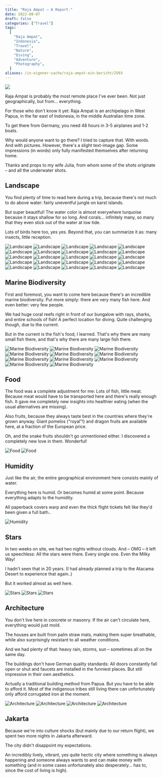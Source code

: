 ```yaml
---
title: "Raja Ampat – A Report."
date: 2022-08-07
draft: false
categories: ["Travel"]
tags:
  [
    "Raja Ampat",
    "Indonesia",
    "Travel",
    "Nature",
    "Diving",
    "Adventure",
    "Photography",
  ]
aliases: /in-eigener-sache/raja-ampat-ein-bericht/2503
---
```


![](raja.jpg)

Raja Ampat is probably the most remote place I've ever been. Not just geographically, but from... everything.

For those who don't know it yet: Raja Ampat is an archipelago in West Papua, in the far east of Indonesia, in the middle Australian time zone.

To get there from Germany, you need 48 hours in 3-5 airplanes and 1-2 boats.

Why would anyone want to go there? I tried to capture that. With words. And with pictures. However, there's a slight text-image gap. Some impressions (in words) only fully manifested themselves after returning home.

Thanks and props to my wife Julia, from whom some of the shots originate – and all the underwater shots.

## Landscape

You find plenty of time to read here during a trip, because there's not much to do above water: fairly uneventful jungle on karst islands.

But super beautiful! The water color is almost everywhere turquoise because it stays shallow for so long. And corals... infinitely many, so many that they even stick out of the water at low tide.

Lots of birds here too, yes yes. Beyond that, you can summarize it as: many insects, little reception.

![Landscape](IMG_5885.HEIC-1024x768.jpg)
![Landscape](IMG_1569.HEIC-1024x768.jpg)
![Landscape](IMG_1580.heic-1024x768.jpg)
![Landscape](IMG_1592.heic-1024x768.jpg)
![Landscape](IMG_1604.HEIC-1024x768.jpg)
![Landscape](IMG_1641.HEIC-1024x768.jpg)
![Landscape](IMG_1647.HEIC-1024x768.jpg)
![Landscape](IMG_1743.HEIC-1024x758.jpg)
![Landscape](IMG_1772.HEIC-1024x768.jpg)
![Landscape](IMG_1844.HEIC-1024x768.jpg)
![Landscape](IMG_1845.HEIC-1024x763.jpg)
![Landscape](IMG_1910.HEIC-1024x768.jpg)
![Landscape](IMG_1914.HEIC-1024x768.jpg)
![Landscape](IMG_1929.HEIC-1024x768.jpg)
![Landscape](IMG_2266.HEIC-1024x768.jpg)
![Landscape](IMG_2322.HEIC-1024x768.jpg)
![Landscape](IMG_2337.HEIC-1024x768.jpg)
![Landscape](IMG_2515.HEIC-1024x768.jpg)
![Landscape](IMG_2620.HEIC-1024x768.jpg)
![Landscape](IMG_2700.HEIC-1024x768.jpg)
![Landscape](IMG_6040.HEIC-1024x768.jpg)
![Landscape](IMG_6065.HEIC-1024x768.jpg)
![Landscape](IMG_6102.HEIC-1024x768.jpg)
![Landscape](IMG_6150.HEIC-768x1024.jpg)
![Landscape](IMG_6172.HEIC-1024x768.jpg)

## Marine Biodiversity

First and foremost, you want to come here because there's an incredible marine biodiversity. Put more simply: there are very many fish here. And even better: very few people.

We had huge coral reefs right in front of our bungalow with rays, sharks, and entire schools of fish! A perfect location for diving. Quite challenging though, due to the current.

But in the current is the fish's food, I learned. That's why there are many small fish there, and that's why there are many large fish there.

![Marine Biodiversity](4F902A3C-AAAA-4E4D-A23F-DB63A3B056E9-1024x581.jpg)
![Marine Biodiversity](IMG_2586-1024x904.jpg)
![Marine Biodiversity](IMG_2587-1024x584.jpg)
![Marine Biodiversity](IMG_2589-1024x588.jpg)
![Marine Biodiversity](IMG_2592-1024x590.jpg)
![Marine Biodiversity](IMG_2593-1024x577.jpg)
![Marine Biodiversity](IMG_2595-1024x584.jpg)
![Marine Biodiversity](IMG_2596-1024x614.jpg)
![Marine Biodiversity](IMG_2597-1024x558.jpg)
![Marine Biodiversity](IMG_2668-1024x584.jpg)
![Marine Biodiversity](IMG_2670-1024x584.jpg)

## Food

The food was a complete adjustment for me: Lots of fish, little meat. Because meat would have to be transported here and there's really enough fish. It gave me completely new insights into healthier eating (when the usual alternatives are missing).

Also fruits, because they always taste best in the countries where they're grown anyway. Giant pomelos ("royal"!) and dragon fruits are available here, at a fraction of the European price.

Oh, and the snake fruits shouldn't go unmentioned either. I discovered a completely new love in them. Wonderful!

![Food](IMG_2240.HEIC-1024x768.jpg)
![Food](IMG_6264.HEIC-1024x768.jpg)

## Humidity

Just like the air, the entire geographical environment here consists mainly of water.

Everything here is humid. Or becomes humid at some point. Because everything adapts to the humidity.

All paperback covers warp and even the thick flight tickets felt like they'd been given a full bath..

![Humidity](IMG_6153.HEIC-1024x768.jpg)

## Stars

In two weeks on site, we had two nights without clouds. And – OMG – it left us speechless: All the stars were there. Every single one. Even the Milky Way!

I hadn't seen that in 20 years. (I had already planned a trip to the Atacama Desert to experience that again..)

But it worked almost as well here.

![Stars](IMG_5970.HEIC-1024x768.jpg)
![Stars](IMG_2606.HEIC-1024x768.jpg)
![Stars](IMG_2605.HEIC-768x1024.jpg)

## Architecture

You don't live here in concrete or masonry. If the air can't circulate here, everything would just mold.

The houses are built from palm straw mats, making them super breathable, while also surprisingly resistant to all weather conditions.

And we had plenty of that: heavy rain, storms, sun – sometimes all on the same day.

The buildings don't have German quality standards: All doors constantly fall open or shut and faucets are installed in the funniest places. But still impressive in their own aesthetics.

Actually a traditional building method from Papua. But you have to be able to afford it. Most of the indigenous tribes still living there can unfortunately only afford corrugated iron at the moment.

![Architecture](IMG_6062.HEIC-768x1024.jpg)
![Architecture](IMG_6105.HEIC-1024x768.jpg)
![Architecture](IMG_6154.HEIC-768x1024.jpg)
![Architecture](IMG_2271.HEIC-1024x768.jpg)

## Jakarta

Because we're into culture shocks (but mainly due to our return flight), we spent two more nights in Jakarta afterward.

The city didn't disappoint my expectations.

An incredibly lively, vibrant, yes quite hectic city where something is always happening and someone always wants to and can make money with something (and in some cases unfortunately also desperately... has to, since the cost of living is high).
